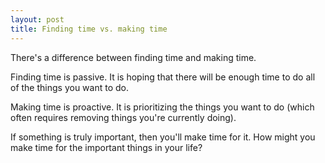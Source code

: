 ```yaml
---
layout: post
title: Finding time vs. making time
---
```


There's a difference between finding time and making time.

Finding time is passive. It is hoping that there will be enough time to do all of the things you want to do.

Making time is proactive. It is prioritizing the things you want to do (which often requires removing things you're currently doing).

If something is truly important, then you'll make time for it. How might you make time for the important things in your life?
